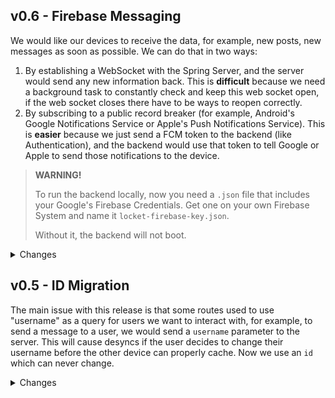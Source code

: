 ## v0.6 - Firebase Messaging

We would like our devices to receive the data, for example, new posts, new messages as soon as possible. We can do that in two ways:

1. By establishing a WebSocket with the Spring Server, and the server would send any new information back. This is **difficult** because we need a background task to constantly check and keep this web socket open, if the web socket closes there have to be ways to reopen correctly.
2. By subscribing to a public record breaker (for example, Android's Google Notifications Service or Apple's Push Notifications Service). This is **easier** because we just send a FCM token to the backend (like Authentication), and the backend would use that token to tell Google or Apple to send those notifications to the device.

> **WARNING!**
>
> To run the backend locally, now you need a `.json` file that includes your Google's Firebase Credentials. Get one on your own Firebase System and name it `locket-firebase-key.json`.
>
> Without it, the backend will not boot.

<details>
<summary>Changes</summary>

### Added route `POST /subscribe`

- This route accepts your newly registered FCM token generated from the device. One device has only one FCM token, separate from Authentication token.
- Accepts `{ token: string }`.
- Returns `200` with `{ token: string }` with the token you sent.

### Added route `DELETE /subscribe`

- This route deletes your registered device token from the database, for example, logging out, changing account.
- Accepts `{ token: string }`.
- Returns:
  - 404 if the token can not be found.
  - 403 if the token is not yours.
  - 200 if the token is deleted.

</details>

## v0.5 - ID Migration

The main issue with this release is that some routes used to use "username" as a query for users we want to interact with, for example, to send a message to a user, we would send a `username` parameter to the server. This will cause desyncs if the user decides to change their username before the other device can properly cache. Now we use an `id` which can never change.

<details>
<summary>Changes</summary>

Note: **All paginated route has the following format**: `total`, `totalPages`, `page`, `perPage`, `results`.

- Fix `GET /profiles` returning 403 even when authenticated.
- Route `GET /posts` is now a paginated route. Changed params `from` to `since` and `to` to `until`.
- Route `POST /register` doesn't need a `birthdate` field anymore.
- Route `GET /requests` is now a paginated route.
- Route `POST /requests` now accepts `id` instead of `username`.
- Route `DELETE /requests` now accepts `id` instead of `username`.
- Route `DELETE /friends` now accepts `id` instead of `username`.
- Route `POST /posts`'s viewers part now require IDs instead of usernames. Now also returns a proper post response.

</details>
